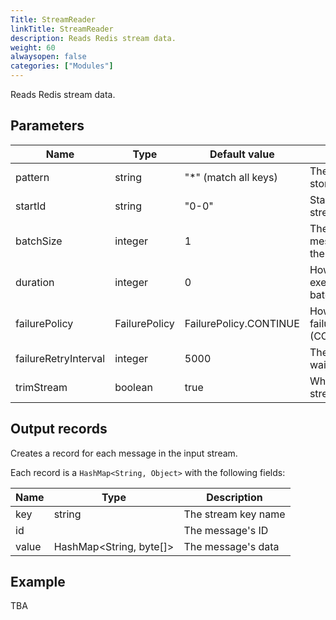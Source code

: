 ```yaml
---
Title: StreamReader
linkTitle: StreamReader
description: Reads Redis stream data.
weight: 60
alwaysopen: false
categories: ["Modules"]
---
```


Reads Redis stream data.

## Parameters

| Name | Type | Default value | Description |
|------|------|---------------|-------------|
| pattern | string | "\*" (match all keys) | The pattern of keys that store streams |
| startId | string | "0-0" | Start reading from this stream ID |
| batchSize | integer | 1 | The number of new messages that will cause the functions to run |
| duration | integer | 0 | How long to wait before execution, regardless of the batch size |
| failurePolicy | FailurePolicy | FailurePolicy.CONTINUE | How to handle execution failure (CONTINUE/ABORT/RETRY) |
| failureRetryInterval | integer | 5000 | The number of seconds to wait before retrying |
| trimStream | boolean | true | Whether or not to trim the stream |

## Output records

Creates a record for each message in the input stream.

Each record is a `HashMap<String, Object>` with the following fields:

| Name | Type | Description |
|------|------|-------------|
| key | string | The stream key name |
| id | | The message's ID |
| value | HashMap<String, byte[]> | The message's data |

## Example

TBA
